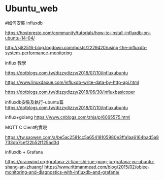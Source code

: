 # Ubuntu_web
#如何安裝 influxdb 

https://hostpresto.com/community/tutorials/how-to-install-influxdb-on-ubuntu-14-04/

http://sj82516-blog.logdown.com/posts/2229420/using-the-influxdb-system-performance-monitoring

influx 教學

https://dotblogs.com.tw/dizzydizzy/2018/07/10/influxubuntu

https://www.linuxdaxue.com/influxdb-write-data-by-http-api.html

https://dotblogs.com.tw/dizzydizzy/2018/06/30/influxbasicoper

influxdb安裝及執行-ubuntu篇
https://dotblogs.com.tw/dizzydizzy/2018/07/10/influxubuntu

influx+golang
https://www.cnblogs.com/zhja/p/6065575.html

MQTT C Cient的實現

https://tw.saowen.com/a/be5ac2581cc5a65418105980e3ffa1aa6164bad5a8733db7cef22b52f125ad3d

influxdb + Grafana

https://oranwind.org/grafana-zi-liao-shi-jue-gong-ju-grafana-yu-ubuntu-shang-an-zhuang/
https://www.rittmanmead.com/blog/2015/02/obiee-monitoring-and-diagnostics-with-influxdb-and-grafana/
